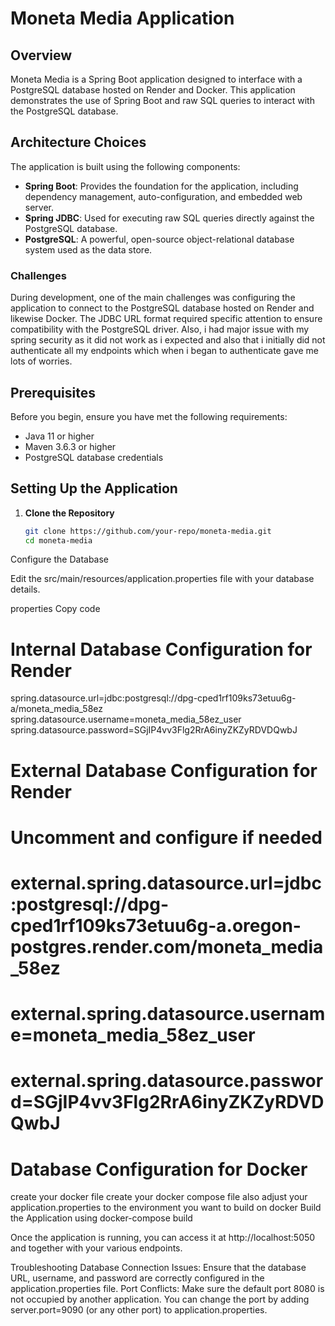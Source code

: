 # Moneta Media Application

## Overview

Moneta Media is a Spring Boot application designed to interface with a PostgreSQL database hosted on Render and Docker. This application demonstrates the use of Spring Boot and raw SQL queries to interact with the PostgreSQL database.

## Architecture Choices

The application is built using the following components:
- **Spring Boot**: Provides the foundation for the application, including dependency management, auto-configuration, and embedded web server.
- **Spring JDBC**: Used for executing raw SQL queries directly against the PostgreSQL database.
- **PostgreSQL**: A powerful, open-source object-relational database system used as the data store.

### Challenges

During development, one of the main challenges was configuring the application to connect to the PostgreSQL database hosted on Render and likewise Docker. The JDBC URL format required specific attention to ensure compatibility with the PostgreSQL driver.
Also, i had major issue with my spring security as it did not work as i expected and also that i initially did not authenticate all my endpoints which when i began to authenticate gave me lots of worries.
## Prerequisites

Before you begin, ensure you have met the following requirements:
- Java 11 or higher
- Maven 3.6.3 or higher
- PostgreSQL database credentials

## Setting Up the Application

1. **Clone the Repository**

   ```sh
   git clone https://github.com/your-repo/moneta-media.git
   cd moneta-media
Configure the Database

Edit the src/main/resources/application.properties file with your database details.

properties
Copy code
# Internal Database Configuration for Render
spring.datasource.url=jdbc:postgresql://dpg-cped1rf109ks73etuu6g-a/moneta_media_58ez
spring.datasource.username=moneta_media_58ez_user
spring.datasource.password=SGjIP4vv3Flg2RrA6inyZKZyRDVDQwbJ

# External Database Configuration for Render
# Uncomment and configure if needed
# external.spring.datasource.url=jdbc:postgresql://dpg-cped1rf109ks73etuu6g-a.oregon-postgres.render.com/moneta_media_58ez
# external.spring.datasource.username=moneta_media_58ez_user
# external.spring.datasource.password=SGjIP4vv3Flg2RrA6inyZKZyRDVDQwbJ

# Database Configuration for Docker
create your docker file
create your docker compose file also
adjust your application.properties to the environment you want to build on docker
Build the Application using docker-compose build

Once the application is running, you can access it at http://localhost:5050 and together with your various endpoints.

Troubleshooting
Database Connection Issues: Ensure that the database URL, username, and password are correctly configured in the application.properties file.
Port Conflicts: Make sure the default port 8080 is not occupied by another application. You can change the port by adding server.port=9090 (or any other port) to application.properties.
